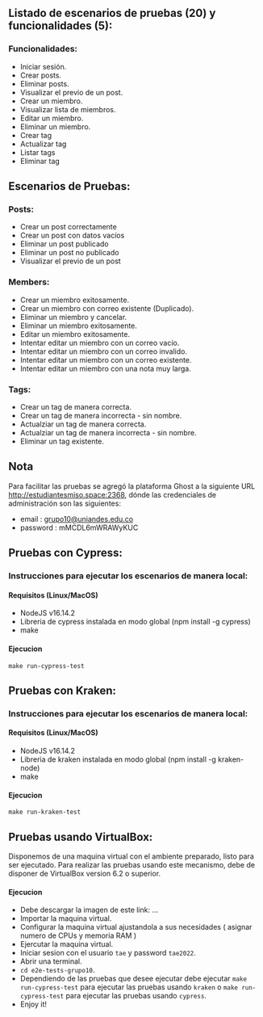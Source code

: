 ## Listado de escenarios de pruebas (20) y funcionalidades (5):
### Funcionalidades:
* Iniciar sesión.
* Crear posts.
* Eliminar posts.
* Visualizar el previo de un post.
* Crear un miembro.
* Visualizar lista de miembros.
* Editar un miembro.
* Eliminar un miembro.
* Crear tag
* Actualizar tag
* Listar tags
* Eliminar tag

## Escenarios de Pruebas:
### Posts:
* Crear un post correctamente
* Crear un post con datos vacíos
* Eliminar un post publicado
* Eliminar un post no publicado
* Visualizar el previo de un post

### Members:
* Crear un miembro exitosamente.
* Crear un miembro con correo existente (Duplicado).
* Eliminar un miembro y cancelar.
* Eliminar un miembro exitosamente.
* Editar un miembro exitosamente.
* Intentar editar un miembro con un correo vacío.
* Intentar editar un miembro con un correo invalido.
* Intentar editar un miembro con un correo existente.
* Intentar editar un miembro con una nota muy larga.

### Tags:
* Crear un tag de manera correcta.
* Crear un tag de manera incorrecta - sin nombre.
* Actualziar un tag de manera correcta.
* Actualziar un tag de manera incorrecta - sin nombre.
* Eliminar un tag existente.

## Nota
Para facilitar las pruebas se agregó la plataforma Ghost a la siguiente URL http://estudiantesmiso.space:2368, dónde las credenciales de administración son las siguientes: 
- email : grupo10@uniandes.edu.co
- password : mMCDL6mWRAWyKUC

## Pruebas con Cypress:
### Instrucciones para ejecutar los escenarios de manera local:
#### Requisitos (Linux/MacOS)
- NodeJS v16.14.2
- Libreria de cypress instalada en modo global (npm install -g cypress)
- make
#### Ejecucion
`make run-cypress-test`


## Pruebas con Kraken:
### Instrucciones para ejecutar los escenarios de manera local:
#### Requisitos (Linux/MacOS)
- NodeJS v16.14.2
- Libreria de kraken instalada en modo global (npm install -g kraken-node)
- make
#### Ejecucion
`make run-kraken-test`

## Pruebas usando VirtualBox:
Disponemos de una maquina virtual con el ambiente preparado, listo para ser ejecutado.
Para realizar las pruebas usando este mecanismo, debe de disponer de VirtualBox version 6.2 o superior.

#### Ejecucion
- Debe descargar la imagen de este link: ...
- Importar la maquina virtual.
- Configurar la maquina virtual ajustandola a sus necesidades ( asignar numero de CPUs y memoria RAM )
- Ejercutar la maquina virtual.
- Iniciar sesion con el usuario `tae` y password `tae2022`.
- Abrir una terminal.
- `cd e2e-tests-grupo10`.
- Dependiendo de las pruebas que desee ejecutar debe ejecutar `make run-cypress-test` para ejecutar las pruebas usando `kraken` o `make run-cypress-test` para ejecutar las pruebas usando `cypress`.
- Enjoy it!



